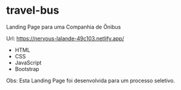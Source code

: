 # travel-bus
Landing Page para uma Companhia de Ônibus

Url: https://nervous-lalande-49c103.netlify.app/

- HTML
- CSS
- JavaScript
- Bootstrap

Obs: Esta Landing Page foi desenvolvida para um processo seletivo. 
